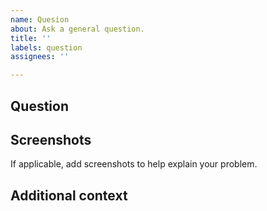 ```yaml
---
name: Quesion
about: Ask a general question.
title: ''
labels: question
assignees: ''

---
```


## Question


## Screenshots
If applicable, add screenshots to help explain your problem.


##  Additional context
